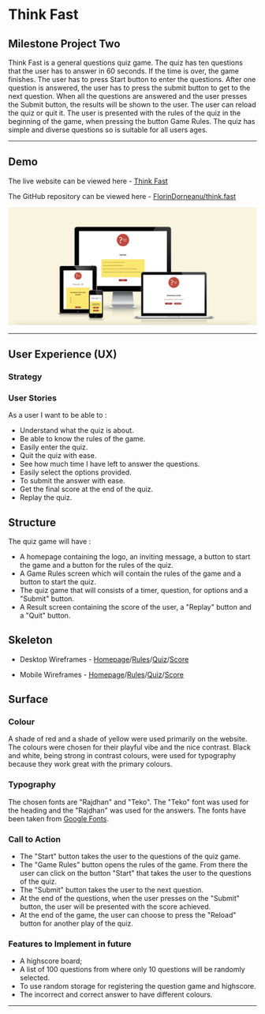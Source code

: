 # Think Fast
## Milestone Project Two

Think Fast is a general questions quiz game. The quiz has ten questions that the user has to answer in 60 seconds. If the time is over, the game finishes. The user has to press Start button to enter the questions. After one question is answered, the user has to press the submit button to get to the next question. When all the questions are answered and the user presses the Submit button, the results will be shown to the user. The user can reload the quiz or quit it. The user is presented with the rules of the quiz in the beginning of the game, when pressing the button Game Rules.
The quiz has simple and diverse questions so is suitable for all users ages.  
***

## Demo 

The live website can be viewed  here - [Think Fast](https://florindorneanu.github.io/think.fast/)

The GitHub repository can be viewed here - [FlorinDorneanu/think.fast](https://github.com/FlorinDorneanu/think.fast)

![Responsive](images-for-readme/am-i-responsive.png)
***
## User Experience (UX)

### Strategy

### User Stories
As a user I want to be able to :
* Understand what the quiz is about.
* Be able to know the rules of the game.
* Easily enter the quiz.
* Quit the quiz with ease.
* See how much time I have left to answer the questions.
* Easily select the options provided.
* To submit the answer with ease.
* Get the final score at the end of the quiz.
* Replay the quiz.

## Structure

The quiz game will have :
* A homepage containing the logo, an inviting message, a button to start the game and a button for the rules of the quiz.
* A Game Rules screen which will contain the rules of the game and a button to start the quiz.
* The quiz game that will consists of a timer, question, for options and a "Submit" button.
* A Result screen containing the score of the user, a "Replay" button and a "Quit" button.

## Skeleton
* Desktop Wireframes - [Homepage](images-for-readme/think.fast-wireframe-homepage-desktop.png)/[Rules](images-for-readme/game-rules-desktop.png)/[Quiz](images-for-readme/quiz-game-desktop.png)/[Score](images-for-readme/score-desktop.png)


* Mobile Wireframes - [Homepage](images-for-readme/think.fast-wireframes-homepage-mobile.png)/[Rules](images-for-readme/game-rules-mobile.png)/[Quiz](images-for-readme/quiz-game-mobile.png)/[Score](images-for-readme/score-mobile.png)

## Surface

### Colour
A shade of red and a shade of yellow were used primarily on the website. The colours were chosen for their playful vibe and the nice contrast. Black and white, being strong in contrast colours, were used for typography because they work great with the primary colours.

### Typography
The chosen fonts are "Rajdhan" and "Teko". The "Teko" font was used for the heading and the "Rajdhan" was used for the answers. The fonts have been taken from [Google Fonts](https://fonts.google.com/).

### Call to Action
* The "Start" button takes the user to the questions of the quiz game.
* The "Game Rules" button opens the rules of the game. From there the user can click on the button "Start" that takes the user to the questions of the quiz.
* The "Submit" button takes the user to the next question.
* At the end of the questions, when the user presses on the "Submit" button, the user will be presented with the score achieved.
* At the end of the game, the user can choose to press the "Reload" button for another play of the quiz.

### Features to Implement in future
* A highscore board;
* A list of 100 questions from where only 10 questions will be randomly selected.
* To use random storage for registering the question game and highscore.
* The incorrect and correct answer to have different colours.
***